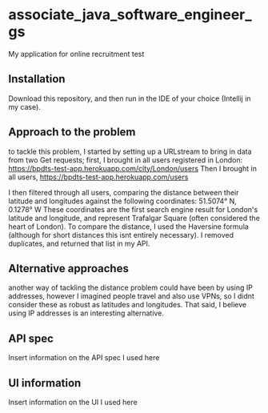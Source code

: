 # associate_java_software_engineer_gs
My application for online recruitment test

## Installation
Download this repository, and then run in the IDE of your choice (Intellij in my case).

## Approach to the problem
to tackle this problem, I started by setting up a URLstream to bring in data from two Get requests;
first, I brought in all users registered in London: https://bpdts-test-app.herokuapp.com/city/London/users 
Then I brought in all users, https://bpdts-test-app.herokuapp.com/users

I then filtered through all users, comparing the distance between their latitude and longitudes 
against the following coordinates: 51.5074° N, 0.1278° W
These coordinates are the first search engine result for London's latitude and longitude, and represent Trafalgar Square (often considered the heart of London).
To compare the distance, I used the Haversine formula (although for short distances this isnt entirely necessary).
I removed duplicates, and returned that list in my API.

## Alternative approaches
another way of tackling the distance problem could have been by using IP addresses, however I imagined people travel and also use VPNs, so I didnt consider these as robust as latitudes and longitudes.
That said, I believe using IP addresses is an interesting alternative.

## API spec
Insert information on the API spec I used here

## UI information
Insert information on the UI I used here
